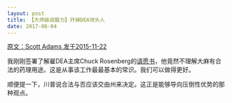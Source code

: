 ```yaml
---
layout: post
title: 【大师级说服力】开掉DEA领头人
date: 2017-06-04
---
```


[原文：Scott Adams   发于2015-11-22][1]

我刚刚签署了解雇DEA主席Chuck Rosenberg的[请愿书][2]，他竟然不理解大麻有合法的药理用途。这是从事该工作最最基本的常识。我们可以做得更好。

顺便提一下，川普说合法与否应该交由州来决定。这正是能够导向压倒性优势的那种观点。

[1]: http://blog.dilbert.com/post/133723331281/fire-the-head-of-the-dea


[2]: http://www.newser.com/story/216404/dea-chief-in-hot-water-after-calling-medical-pot-a-joke.html


